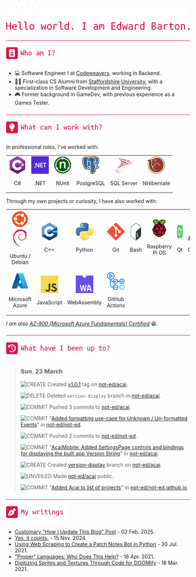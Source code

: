 <div align="left">
<img src="./greebles/dots.png">
<img src="./greebles/hero-greeting.png" alt="Hello, world. I am Edward Barton.">
</div>

<img align="center" width=1021 height=1 src="./greebles/line.png">

<div align="left">
<img src="./greebles/header-about.png" alt="Who am I?"></img>

- :computer: Software Engineer I at [Codeweavers](https://www.codeweavers.net/), working in Backend.
- :student: First-class CS Alumni from [Staffordshire University](https://www.staffs.ac.uk/), with a specialization in Software Development and Engineering.
- :video_game: Former background in GameDev, with previous experience as a Games Tester.
 
</div>

<img align="center" width=1021 height=1 src="./greebles/line.png">

<div align="left">
<img src="./greebles/header-technologies.png" alt="What can I work with?"></img>

In professional roles, I've worked with:

<table align="center">
<tr>
<td align="center">
<img width=48 height=48 src="./greebles/tech/csharp.png">

C#
</td>
<td align="center">
<img width=48 height=48 src="./greebles/tech/dotnet.png">

.NET
</td>
<td align="center">
<img width=48 height=48 src="./greebles/tech/nunit.png">

NUnit
</td>
<td align="center">
<img width=48 height=48 src="./greebles/tech/postgresql.png">

PostgreSQL
</td>
<td align="center">
<img width=48 height=48 src="./greebles/tech/sqlserver.png">

SQL Server
</td>
<td align="center">
<img width=48 height=48 src="./greebles/tech/nhibernate.png">

NHibernate
</td>
<tr>
</table>

Through my own projects or curiosity, I have also worked with:

<table align="center">
<tr>
<td align="center">
<img width=48 height=48 src="./greebles/tech/ubuntu.png">
<img width=48 height=48 src="./greebles/tech/debian.png">

Ubuntu / Debian
</td>
<td align="center">
<img width=48 height=48 src="./greebles/tech/cplusplus.png">

C++
</td>
<td align="center">
<img width=48 height=48 src="./greebles/tech/python.png">

Python
</td>
<td align="center">
<img width=48 height=48 src="./greebles/tech/git.png">

Git
</td>
<td align="center">
<img width=48 height=48 src="./greebles/tech/bash.png">

Bash
</td>
<td align="center">
<img width=48 height=48 src="./greebles/tech/raspberrypi.png">

Raspberry Pi OS
</td>
<td align="center">
<img width=48 height=48 src="./greebles/tech/qt.png">

Qt
</td>
<td align="center">
<img width=48 height=48 src="./greebles/tech/cmake.png">

CMake
</td>
</tr>
<tr>
<td align="center">
<img width=48 height=48 src="./greebles/tech/azure.png">

Microsoft Azure
</td>
<td align="center">
<img width=48 height=48 src="./greebles/tech/javascript.png">

JavaScript
</td>
<td align="center">
<img width=48 height=48 src="./greebles/tech/webassembly.png">

WebAssembly
</td>
<td align="center">
<img width=48 height=48 src="./greebles/tech/githubactions.png">

GitHub Actions
</td>
</tr>
</table>

*I am also [AZ-900 (Microsoft Azure Fundamentals) Certified](https://learn.microsoft.com/en-gb/users/not-ed/credentials/84505f8dcf8a6f35)* :grin:.

</div>

<img align="center" width=1021 height=1 src="./greebles/line.png">

<div align="left">
<img src="./greebles/header-history.png" alt="What have I been up to?"></img>

<!-- Content is removed and re-populated here automatically by Github actions, do not put anything here manually.-->
<!-- HISTORY_START -->

> ### Sun. 23 March
>
> ![CREATE](https://img.shields.io/badge/CREATE-11E05E?style=flat-square) Created [v1.0.1](https://github.com/not-ed/acai/releases/tag/v1.0.1) tag on [not-ed/acai](https://github.com/not-ed/acai).
>
> ![DELETE](https://img.shields.io/badge/DELETE-E01142?style=flat-square) Deleted `version-display` branch in [not-ed/acai](https://github.com/not-ed/acai).
>
> ![COMMIT](https://img.shields.io/badge/COMMIT-1173E0?style=flat-square) Pushed 3 commits to [not-ed/acai](https://github.com/not-ed/acai).
>
> ![COMMIT](https://img.shields.io/badge/COMMIT-1173E0?style=flat-square) "[Added formatting use-case for Unknown / Un-formatted Events](https://github.com/not-ed/not-ed/commit/037b55e3b2ecd8eb93c60092304e348b3d0927fe)" in [not-ed/not-ed](https://github.com/not-ed/not-ed).
>
> ![COMMIT](https://img.shields.io/badge/COMMIT-1173E0?style=flat-square) Pushed 2 commits to [not-ed/not-ed](https://github.com/not-ed/not-ed).
>
> ![COMMIT](https://img.shields.io/badge/COMMIT-1173E0?style=flat-square) "[AcaiMobile: Added SettingsPage controls and bindings for displaying the built app Version String](https://github.com/not-ed/acai/commit/590a81fdcca2e4f6ff2fafda097a4f068c07c003)" in [not-ed/acai](https://github.com/not-ed/acai).
>
> ![CREATE](https://img.shields.io/badge/CREATE-11E05E?style=flat-square) Created [version-display](https://github.com/not-ed/acai/tree/version-display) branch on [not-ed/acai](https://github.com/not-ed/acai).
>
> ![UNVEILED](https://img.shields.io/badge/UNVEILED-EDEDED?style=flat-square) Made [not-ed/acai](https://github.com/not-ed/acai) public.
>
> ![COMMIT](https://img.shields.io/badge/COMMIT-1173E0?style=flat-square) "[Added Acai to list of projects](https://github.com/not-ed/not-ed.github.io/commit/bfb09b37e8c6f125a30ee6293e648630ff718712)" in [not-ed/not-ed.github.io](https://github.com/not-ed/not-ed.github.io).

<!-- HISTORY_END -->

</div>

<img align="center" width=1021 height=1 src="./greebles/line.png" alt="My writings">

<div align="left">
<img src="./greebles/header-articles.png"></img>
<!-- Content is removed and re-populated here automatically by Github actions, do not put anything here manually.-->
<!-- FEED_START -->

- [Customary "How I Update This Blog" Post](https://blog.not-ed.com/posts/customary-how-i-update-this-blog-post/) - 02 Feb. 2025.
- [Yes, it counts.](https://blog.not-ed.com/posts/yes-it-counts/) - 15 Nov. 2024.
- [Using Web Scraping to Create a Patch Notes Bot in Python](https://blog.not-ed.com/posts/web-scraping-patch-notes/) - 20 Jul. 2021.
- ["Proper" Languages: Who Does This Help?](https://blog.not-ed.com/posts/proper-languages/) - 16 Apr. 2021.
- [Digitizing Sprites and Textures Through Code for DOOMify](https://blog.not-ed.com/posts/digitizing-sprites-doomify/) - 18 Mar. 2021.
<!-- FEED_END -->
</div>
